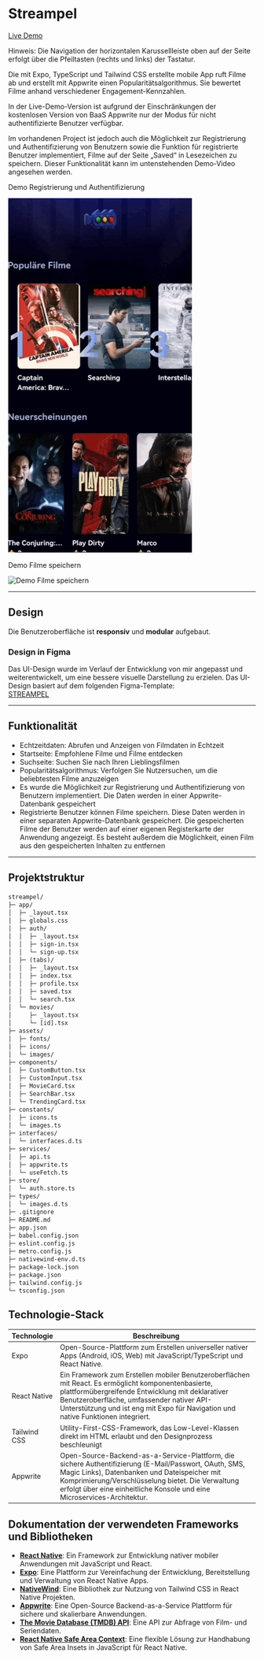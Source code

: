 
# Streampel

[Live Demo](https://streampel.vercel.app)

Hinweis: Die Navigation der horizontalen Karussellleiste oben auf der Seite erfolgt über die Pfeiltasten (rechts und links) der Tastatur.

Die mit Expo, TypeScript und Tailwind CSS erstellte mobile App ruft Filme ab und erstellt mit Appwrite einen Popularitätsalgorithmus.
Sie bewertet Filme anhand verschiedener Engagement-Kennzahlen.

In der Live-Demo-Version ist aufgrund der Einschränkungen der kostenlosen Version von BaaS Appwrite nur der Modus für nicht authentifizierte Benutzer verfügbar.


Im vorhandenen Project ist jedoch auch die Möglichkeit zur Registrierung und Authentifizierung von Benutzern sowie die Funktion für registrierte Benutzer implementiert, Filme auf der Seite „Saved“ in Lesezeichen zu speichern. Dieser Funktionalität kann im untenstehenden Demo-Video angesehen werden.

Demo Registrierung und Authentifizierung 

![Demo Registrierung und Authentifizierung ](https://github.com/LindtAna/streampel/blob/main/demo%20auth.gif)


Demo Filme speichern

![Demo Filme speichern](https://github.com/LindtAna/streampel/blob/main/demo%20save%20movie.gif)

---

## Design

Die Benutzeroberfläche ist **responsiv** und **modular** aufgebaut.

### Design in Figma
Das UI-Design wurde im Verlauf der Entwicklung von mir angepasst und weiterentwickelt, um eine bessere visuelle Darstellung zu erzielen.
Das UI-Design basiert auf dem folgenden Figma-Template:  
[STREAMPEL](https://www.figma.com/design/c6NHYQem8G59odVSijIjl2/Movie-App-w--React-Native?node-id=108001-11&t=HFwNNqPSze4JROQ6-0)

---

## Funktionalität
- Echtzeitdaten: Abrufen und Anzeigen von Filmdaten in Echtzeit
- Startseite: Empfohlene Filme und Filme entdecken
- Suchseite: Suchen Sie nach Ihren Lieblingsfilmen
- Popularitätsalgorithmus: Verfolgen Sie Nutzersuchen, um die beliebtesten Filme anzuzeigen
- Es wurde die Möglichkeit zur Registrierung und Authentifizierung von Benutzern implementiert. Die Daten werden in einer Appwrite-Datenbank gespeichert
- Registrierte Benutzer können Filme speichern. Diese Daten werden in einer separaten Appwrite-Datenbank gespeichert. Die gespeicherten Filme der Benutzer werden auf einer eigenen Registerkarte der Anwendung angezeigt. Es besteht außerdem die Möglichkeit, einen Film aus den gespeicherten Inhalten zu entfernen

---

## Projektstruktur
```text
streampel/
├─ app/
│  ├─ _layout.tsx
│  ├─ globals.css
│  ├─ auth/
│  │  ├─ _layout.tsx
│  │  ├─ sign-in.tsx
│  │  └─ sign-up.tsx
│  ├─ (tabs)/
│  │  ├─ _layout.tsx
│  │  ├─ index.tsx
│  │  ├─ profile.tsx
│  │  ├─ saved.tsx
│  │  └─ search.tsx
│  └─ movies/
│     ├─ _layout.tsx
│     └─ [id].tsx
├─ assets/
│  ├─ fonts/
│  ├─ icons/
│  └─ images/
├─ components/
│  ├─ CustomButton.tsx
│  ├─ CustomInput.tsx
│  ├─ MovieCard.tsx
│  ├─ SearchBar.tsx
│  └─ TrendingCard.tsx
├─ constants/
│  ├─ icons.ts
│  └─ images.ts
├─ interfaces/
│  └─ interfaces.d.ts
├─ services/
│  ├─ api.ts
│  ├─ appwrite.ts
│  └─ useFetch.ts
├─ store/
│  └─ auth.store.ts
├─ types/
│  └─ images.d.ts
├─ .gitignore
├─ README.md
├─ app.json
├─ babel.config.json
├─ eslint.config.js
├─ metro.config.js
├─ nativewind-env.d.ts
├─ package-lock.json
├─ package.json
├─ tailwind.config.js
└─ tsconfig.json

```

## Technologie-Stack

| Technologie   | Beschreibung                                                                                                                                                                   |
|--------------|---------------------------------------------------------------------------------------------------------------------------------------------------------------------------------|
| Expo          | Open-Source-Plattform zum Erstellen universeller nativer Apps (Android, iOS, Web) mit JavaScript/TypeScript und React Native.        |
| React Native       | Ein Framework zum Erstellen mobiler Benutzeroberflächen mit React. Es ermöglicht komponentenbasierte, plattformübergreifende Entwicklung mit deklarativer Benutzeroberfläche, umfassender nativer API-Unterstützung und ist eng mit Expo für Navigation und native Funktionen integriert.     |
| Tailwind CSS | Utility-First-CSS-Framework, das Low-Level-Klassen direkt im HTML erlaubt und den Designprozess beschleunigt                                                                          |
| Appwrite         | Open-Source-Backend-as-a-Service-Plattform, die sichere Authentifizierung (E-Mail/Passwort, OAuth, SMS, Magic Links), Datenbanken und Dateispeicher mit Komprimierung/Verschlüsselung bietet. Die Verwaltung erfolgt über eine einheitliche Konsole und eine Microservices-Architektur.                                                   |



## Dokumentation der verwendeten Frameworks und Bibliotheken

- **[React Native](https://reactnative.dev/docs/environment-setup)**: Ein Framework zur Entwicklung nativer mobiler Anwendungen mit JavaScript und React.
- **[Expo](https://docs.expo.dev/get-started/set-up-your-environment/?platform=android&device=physical)**: Eine Plattform zur Vereinfachung der Entwicklung, Bereitstellung und Verwaltung von React Native Apps.
- **[NativeWind](https://www.nativewind.dev/docs/getting-started/installation)**: Eine Bibliothek zur Nutzung von Tailwind CSS in React Native Projekten.
- **[Appwrite](https://cloud.appwrite.io/console/project-fra-68d2d4aa00337e093de3/get-started)**: Eine Open-Source Backend-as-a-Service Plattform für sichere und skalierbare Anwendungen.
- **[The Movie Database (TMDB) API](https://developer.themoviedb.org/reference/intro/getting-started)**: Eine API zur Abfrage von Film- und Seriendaten.
- **[React Native Safe Area Context](https://github.com/AppAndFlow/react-native-safe-area-context)**: Eine flexible Lösung zur Handhabung von Safe Area Insets in JavaScript für React Native.
